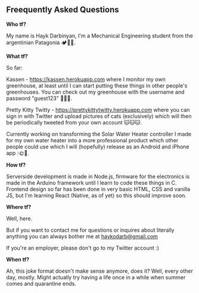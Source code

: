 
Freequently Asked Questions
---------------------------

**Who tf?** 

My name is Hayk Darbinyan, I'm a Mechanical Engineering student from the argentinian Patagonia 🏕🗻🌲.


**What tf?**

So far:

Kassen - https://kassen.herokuapp.com where I monitor my own greenhouse, at least until I can start putting these things in other people's greenhouses. You can check out my greenhouse with the username and password "guest123" 🌷🌼🌺.

Pretty Kitty Twitty - https://prettykittytwitty.herokuapp.com where you can sign in with Twitter and upload pictures of cats (exclusively) which will then be periodically tweeted from your own account 🐱🐱🐱. 

Currently working on transforming the Solar Water Heater controller I made for my own water heater into a more professional product which other people could use which I will (hopefully) release as an Android and iPhone app 💧🌞🌈.


**How tf?**

Serverside development is made in Node.js, firmware for the electronics is made in the Arduino framework until I learn to code these things in C.
Frontend design so far has been done in very basic HTML, CSS and vanilla JS, but I'm learning React (Native, as of yet) so this should improve soon.


**Where tf?**

Well, here.

But if you want to contact me for questions or inquires about literally anything you can always bother me at haykodarb@gmail.com

If you're an employer, please don't go to my Twitter account :)

**When tf?**

Ah, this joke format doesn't make sense anymore, does it? Well, every other day, mostly. 
Might actually try having a life once in a while when summer comes and quarantine ends.
